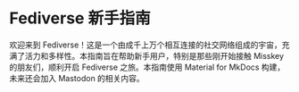 # Fediverse 新手指南
欢迎来到 Fediverse！这是一个由成千上万个相互连接的社交网络组成的宇宙，充满了活力和多样性。本指南旨在帮助新手用户，特别是那些刚开始接触 Misskey 的朋友们，顺利开启 Fediverse 之旅。本指南使用 Material for MkDocs 构建，未来还会加入 Mastodon 的相关内容。